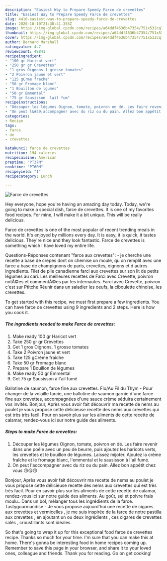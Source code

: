 ```yaml
---
description: "Easiest Way to Prepare Speedy Farce de crevettes"
title: "Easiest Way to Prepare Speedy Farce de crevettes"
slug: 4410-easiest-way-to-prepare-speedy-farce-de-crevettes
date: 2020-10-10T21:30:41.355Z
image: https://img-global.cpcdn.com/recipes/a64ddf4636b47354/751x532cq70/farce-de-crevettes-photo-principale-de-la-recette.jpg
thumbnail: https://img-global.cpcdn.com/recipes/a64ddf4636b47354/751x532cq70/farce-de-crevettes-photo-principale-de-la-recette.jpg
cover: https://img-global.cpcdn.com/recipes/a64ddf4636b47354/751x532cq70/farce-de-crevettes-photo-principale-de-la-recette.jpg
author: Bernard Marshall
ratingvalue: 4.7
reviewcount: 48841
recipeingredient:
- "100 gr Haricot vert"
- "250 gr gr Crevettes"
- "1 gros Oignons 1 grosse tomates"
- "2 Poivron jaune et vert"
- "125 gCrme frache"
- "50 gr Fromage blanc"
- "1 Bouillon de lgumes"
- "50 gr Emmental"
- "75 gr Sausisson  lail fum"
recipeinstructions:
- "Découper les légumes Oignon, tomate, poivron en dé. Les faire revenir dans une poêle avec un peu de beurre, puis ajoutez les haricots verts, les crevettes et le bouillon de légumes. Laissez mijoter. Ajoutez la crème fraîche et le fromage blanc, l&#39;emmental et le sausisson à l&#39;ail fumé."
- "On peut l&#39;accompagner avec du riz ou du pain. Allez bon appétit chez vous 😘😘😘"
categories:
- Recipe
tags:
- farce
- de
- crevettes

katakunci: farce de crevettes 
nutrition: 194 calories
recipecuisine: American
preptime: "PT37M"
cooktime: "PT60M"
recipeyield: "1"
recipecategory: Lunch

---
```



![Farce de crevettes](https://img-global.cpcdn.com/recipes/a64ddf4636b47354/751x532cq70/farce-de-crevettes-photo-principale-de-la-recette.jpg)

Hey everyone, hope you're having an amazing day today. Today, we're going to make a special dish, farce de crevettes. It is one of my favorites food recipes. For mine, I will make it a bit unique. This will be really delicious.

Farce de crevettes is one of the most popular of recent trending meals in the world. It's enjoyed by millions every day. It is easy, it is quick, it tastes delicious. They're nice and they look fantastic. Farce de crevettes is something which I have loved my entire life.

Questions-Réponses contenant &#34;farce aux crevettes&#34;: - je cherche une recette a base de crepes dont on chemise un moule, qu on remplit avec une farce a base de champignons de paris, crevettes, oignons et d autres ingredients. Filet de plie canadienne farci aux crevettes sur son lit de petits légumes au cari. Les meilleures recettes de Farci avec Crevette, poivron notÃ©es et commentÃ©es par les internautes. Farci avec Crevette, poivron c&#39;est sur Ptitche Réunir dans un saladier les oeufs, la ciboulette chinoise, les crevettes.


To get started with this recipe, we must first prepare a few ingredients. You can have farce de crevettes using 9 ingredients and 2 steps. Here is how you cook it.

<!--inarticleads1-->

##### The ingredients needed to make Farce de crevettes:

1. Make ready 100 gr Haricot vert
1. Take 250 gr gr Crevettes
1. Get 1 gros Oignons, 1 grosse tomates
1. Take 2 Poivron jaune et vert
1. Take 125 gCrème fraîche
1. Take 50 gr Fromage blanc
1. Prepare 1 Bouillon de légumes
1. Make ready 50 gr Emmental
1. Get 75 gr Sausisson à l&#39;ail fumé


Ballotine de saumon, farce fine aux crevettes. Flo/Au Fil du Thym - Pour changer de la volaille farcie, une ballotine de saumon garnie d&#39;une farce fine aux crevettes, accompagnées d&#39;une sauce crème séduira certainement vos invités. Bonjour, Après vous avoir fait découvrir ma recette de nems au poulet je vous propose cette délicieuse recette des nems aux crevettes qui est très très facil. Pour en savoir plus sur les aliments de cette recette de calamar, rendez-vous ici sur notre guide des aliments. 

<!--inarticleads2-->

##### Steps to make Farce de crevettes:

1. Découper les légumes Oignon, tomate, poivron en dé. Les faire revenir dans une poêle avec un peu de beurre, puis ajoutez les haricots verts, les crevettes et le bouillon de légumes. Laissez mijoter. Ajoutez la crème fraîche et le fromage blanc, l&#39;emmental et le sausisson à l&#39;ail fumé.
1. On peut l&#39;accompagner avec du riz ou du pain. Allez bon appétit chez vous 😘😘😘


Bonjour, Après vous avoir fait découvrir ma recette de nems au poulet je vous propose cette délicieuse recette des nems aux crevettes qui est très très facil. Pour en savoir plus sur les aliments de cette recette de calamar, rendez-vous ici sur notre guide des aliments. Au goût, sel et poivre frais moulu.. Dans un bol, mélanger tous les ingrédients de la farce. Tastygourmandise - Je vous propose aujourd&#39;hui une recette de cigares aux crevettes et vermicelles , je me suis inspirée de la farce de notre pastilla aux crevettes , en ajoutant un ou deux ingrédients , ces cigares de crevettes salés , croustillants sont idéales. 

So that's going to wrap it up for this exceptional food farce de crevettes recipe. Thanks so much for your time. I'm sure that you can make this at home. There's gonna be interesting food in home recipes coming up. Remember to save this page in your browser, and share it to your loved ones, colleague and friends. Thank you for reading. Go on get cooking!
